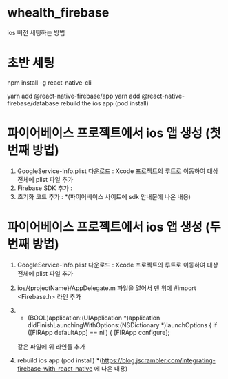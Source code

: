 # whealth_firebase
ios 버전 세팅하는 방법

# 초반 세팅
npm install -g react-native-cli

yarn add @react-native-firebase/app
yarn add @react-native-firebase/database
rebuild the ios app (pod install)

# 파이어베이스 프로젝트에서 ios 앱 생성 (첫번째 방법)
1) GoogleService-Info.plist 다운로드 : Xcode 프로젝트의 루트로 이동하여 대상 전체에 plist 파일 추가
2) Firebase SDK 추가 : 
3) 초기화 코드 추가 :
*(파이어베이스 사이트에 sdk 안내문에 나온 내용)

# 파이어베이스 프로젝트에서 ios 앱 생성 (두번째 방법)
1) GoogleService-Info.plist 다운로드 : Xcode 프로젝트의 루트로 이동하여 대상 전체에 plist 파일 추가
2) ios/{projectName}/AppDelegate.m 파일을 열어서 맨 위에 #import <Firebase.h> 라인 추가
3) - (BOOL)application:(UIApplication *)application didFinishLaunchingWithOptions:(NSDictionary *)launchOptions { 
  if ([FIRApp defaultApp] == nil) {
    [FIRApp configure]; 

    같은 파일에 위 라인들 추가
4) rebuild ios app (pod install)
*(https://blog.jscrambler.com/integrating-firebase-with-react-native 에 나온 내용)
